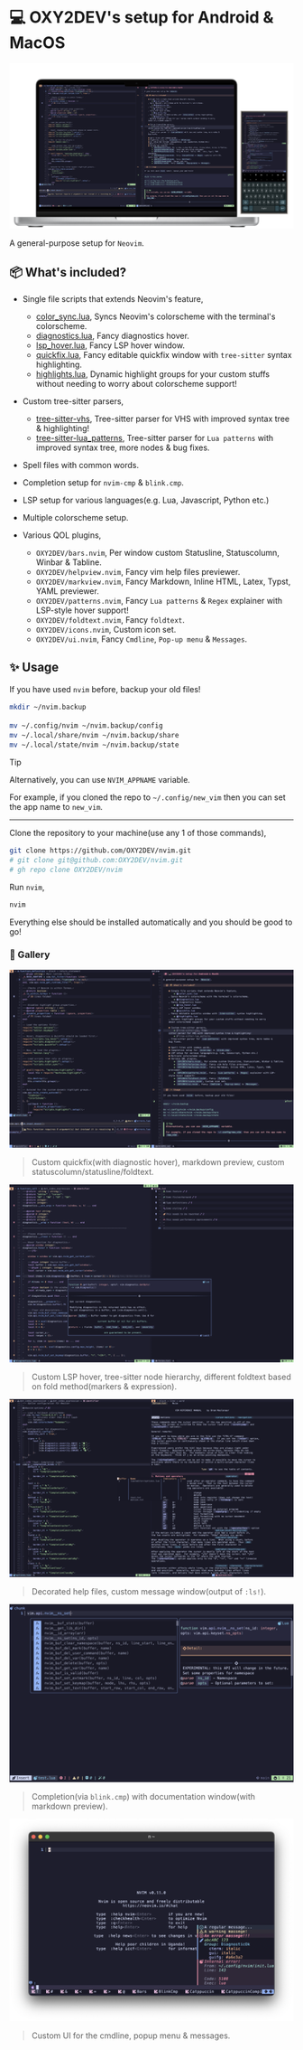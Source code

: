 # 💻 OXY2DEV's setup for **Android** & **MacOS**

![Preview image](https://raw.githubusercontent.com/OXY2DEV/nvim/refs/heads/images/images/mockup.png)

A general-purpose setup for `Neovim`.

## 📦 What's included?

- Single file scripts that extends Neovim's feature,
    + [color_sync.lua](https://github.com/OXY2DEV/nvim/blob/main/lua/scripts/color_sync.lua), Syncs Neovim's colorscheme with the terminal's colorscheme.
    + [diagnostics.lua](https://github.com/OXY2DEV/nvim/blob/main/lua/scripts/diagnostics.lua), Fancy diagnostics hover.
    + [lsp_hover.lua](https://github.com/OXY2DEV/nvim/blob/main/lua/scripts/lsp_hover.lua), Fancy LSP hover window.
    + [quickfix.lua](https://github.com/OXY2DEV/nvim/blob/main/lua/scripts/quickfix.lua), Fancy editable quickfix window with `tree-sitter` syntax highlighting.
    + [highlights.lua](5https://github.com/OXY2DEV/nvim/blob/main/lua/scripts/highlights.lua), Dynamic highlight groups for your custom stuffs without needing to worry about colorscheme support!

- Custom tree-sitter parsers,
    + [tree-sitter-vhs](https://github.com/OXY2DEV/tree-sitter-vhs/tree/main), Tree-sitter parser for VHS with improved syntax tree & highlighting!
    + [tree-sitter-lua_patterns](https://github.com/OXY2DEV/tree-sitter-lua_patterns/tree/main), Tree-sitter parser for `Lua patterns` with improved syntax tree, more nodes & bug fixes.

- Spell files with common words.
- Completion setup for `nvim-cmp` & `blink.cmp`.
- LSP setup for various languages(e.g. Lua, Javascript, Python etc.)
- Multiple colorscheme setup.
- Various QOL plugins,
    + `OXY2DEV/bars.nvim`, Per window custom Statusline, Statuscolumn, Winbar & Tabline.
    + `OXY2DEV/helpview.nvim`, Fancy vim help files previewer.
    + `OXY2DEV/markview.nvim`, Fancy Markdown, Inline HTML, Latex, Typst, YAML previewer.
    + `OXY2DEV/patterns.nvim`, Fancy `Lua patterns` & `Regex` explainer with LSP-style hover support!
    + `OXY2DEV/foldtext.nvim`, Fancy `foldtext`.
    + `OXY2DEV/icons.nvim`, Custom icon set.
    + `OXY2DEV/ui.nvim`, Fancy `Cmdline`, `Pop-up menu` & `Messages`.

## ✨ Usage

If you have used `nvim` before, backup your old files!

```bash
mkdir ~/nvim.backup

mv ~/.config/nvim ~/nvim.backup/config
mv ~/.local/share/nvim ~/nvim.backup/share
mv ~/.local/state/nvim ~/nvim.backup/state
```

>[!TIP]
> Alternatively, you can use `NVIM_APPNAME` variable.
>
> For example, if you cloned the repo to `~/.config/new_vim` then you can set the app name to `new_vim`.

------

Clone the repository to your machine(use any 1 of those commands),

```bash
git clone https://github.com/OXY2DEV/nvim.git
# git clone git@github.com:OXY2DEV/nvim.git
# gh repo clone OXY2DEV/nvim
```

Run `nvim`,

```bash
nvim
```

Everything else should be installed automatically and you should be good to go!

### 🌋 Gallery

![Main demo](https://raw.githubusercontent.com/OXY2DEV/nvim/refs/heads/images/images/nvim-main.png)

> Custom quickfix(with diagnostic hover), markdown preview, custom statuscolumn/statusline/foldtext.

![Demo 2](https://raw.githubusercontent.com/OXY2DEV/nvim/refs/heads/images/images/nvim-fold-hover.png)

> Custom LSP hover, tree-sitter node hierarchy, different foldtext based on fold method(markers & expression).

![Demo 3](https://raw.githubusercontent.com/OXY2DEV/nvim/refs/heads/images/images/nvim-help-message.png)

> Decorated help files, custom message window(output of `:ls!`).

![Demo 4](https://raw.githubusercontent.com/OXY2DEV/nvim/refs/heads/images/images/nvim-blink.png)

> Completion(via `blink.cmp`) with documentation window(with markdown preview).

![Demo 5](https://raw.githubusercontent.com/OXY2DEV/nvim/refs/heads/images/images/nvim-ui.png)

> Custom UI for the cmdline, popup menu & messages.


